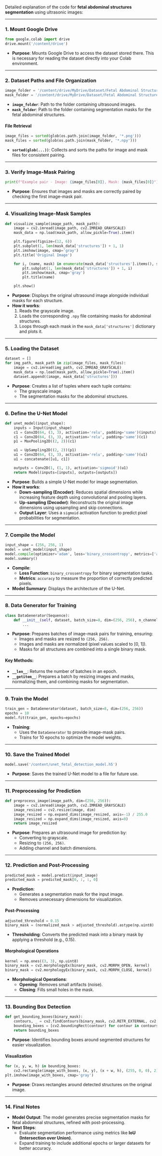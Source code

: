 Detailed explanation of the code for **fetal abdominal structures segmentation** using ultrasonic images:

---

### **1. Mount Google Drive**
```python
from google.colab import drive
drive.mount('/content/drive')
```
- **Purpose**: Mounts Google Drive to access the dataset stored there. This is necessary for reading the dataset directly into your Colab environment.

---

### **2. Dataset Paths and File Organization**
```python
image_folder = '/content/drive/MyDrive/Dataset/Fetal Abdominal Structures Segmentation Dataset Using Ultrasonic Images/IMAGES'
mask_folder = '/content/drive/MyDrive/Dataset/Fetal Abdominal Structures Segmentation Dataset Using Ultrasonic Images/ARRAY_FORMAT'
```
- **`image_folder`**: Path to the folder containing ultrasound images.
- **`mask_folder`**: Path to the folder containing segmentation masks for the fetal abdominal structures.

#### File Retrieval
```python
image_files = sorted(glob(os.path.join(image_folder, '*.png')))
mask_files = sorted(glob(os.path.join(mask_folder, '*.npy')))
```
- **`sorted(glob(...))`**: Collects and sorts the paths for image and mask files for consistent pairing.

---

### **3. Verify Image-Mask Pairing**
```python
print(f"Example pair - Image: {image_files[0]}, Mask: {mask_files[0]}")
```
- **Purpose**: Ensures that images and masks are correctly paired by checking the first image-mask pair.

---

### **4. Visualizing Image-Mask Samples**
```python
def visualize_sample(image_path, mask_path):
    image = cv2.imread(image_path, cv2.IMREAD_GRAYSCALE)
    mask_data = np.load(mask_path, allow_pickle=True).item()

    plt.figure(figsize=(12, 6))
    plt.subplot(1, len(mask_data['structures']) + 1, 1)
    plt.imshow(image, cmap='gray')
    plt.title('Original Image')

    for i, (name, mask) in enumerate(mask_data['structures'].items(), start=2):
        plt.subplot(1, len(mask_data['structures']) + 1, i)
        plt.imshow(mask, cmap='gray')
        plt.title(name)

    plt.show()
```
- **Purpose**: Displays the original ultrasound image alongside individual masks for each structure.
- **How it works**:
  1. Reads the grayscale image.
  2. Loads the corresponding `.npy` file containing masks for abdominal structures.
  3. Loops through each mask in the `mask_data['structures']` dictionary and plots it.

---

### **5. Loading the Dataset**
```python
dataset = []
for img_path, mask_path in zip(image_files, mask_files):
    image = cv2.imread(img_path, cv2.IMREAD_GRAYSCALE)
    mask_data = np.load(mask_path, allow_pickle=True).item()
    dataset.append((image, mask_data['structures']))
```
- **Purpose**: Creates a list of tuples where each tuple contains:
  - The grayscale image.
  - The segmentation masks for the abdominal structures.

---

### **6. Define the U-Net Model**
```python
def unet_model(input_shape):
    inputs = Input(input_shape)
    c1 = Conv2D(64, (3, 3), activation='relu', padding='same')(inputs)
    c1 = Conv2D(64, (3, 3), activation='relu', padding='same')(c1)
    p1 = MaxPooling2D((2, 2))(c1)

    u1 = UpSampling2D((2, 2))(p1)
    u1 = Conv2D(64, (3, 3), activation='relu', padding='same')(u1)
    u1 = concatenate([u1, c1])

    outputs = Conv2D(1, (1, 1), activation='sigmoid')(u1)
    return Model(inputs=[inputs], outputs=[outputs])
```
- **Purpose**: Builds a simple U-Net model for image segmentation.
- **How it works**:
  - **Down-sampling (Encoder)**: Reduces spatial dimensions while increasing feature depth using convolutional and pooling layers.
  - **Up-sampling (Decoder)**: Reconstructs the original image dimensions using upsampling and skip connections.
  - **Output Layer**: Uses a `sigmoid` activation function to predict pixel probabilities for segmentation.

---

### **7. Compile the Model**
```python
input_shape = (256, 256, 1)
model = unet_model(input_shape)
model.compile(optimizer='adam', loss='binary_crossentropy', metrics=['accuracy'])
model.summary()
```
- **Compile**:
  - **Loss Function**: `binary_crossentropy` for binary segmentation tasks.
  - **Metrics**: `accuracy` to measure the proportion of correctly predicted pixels.
- **Model Summary**: Displays the architecture of the U-Net.

---

### **8. Data Generator for Training**
```python
class DataGenerator(Sequence):
    def __init__(self, dataset, batch_size=8, dim=(256, 256), n_channels=1, shuffle=True):
        ...
```
- **Purpose**: Prepares batches of image-mask pairs for training, ensuring:
  - Images and masks are resized to `(256, 256)`.
  - Images and masks are normalized (pixel values scaled to [0, 1]).
  - Masks for all structures are combined into a single binary mask.

#### Key Methods:
- **`__len__`**: Returns the number of batches in an epoch.
- **`__getitem__`**: Prepares a batch by resizing images and masks, normalizing them, and combining masks for segmentation.

---

### **9. Train the Model**
```python
train_gen = DataGenerator(dataset, batch_size=8, dim=(256, 256))
epochs = 10
model.fit(train_gen, epochs=epochs)
```
- **Training**:
  - Uses the `DataGenerator` to provide image-mask pairs.
  - Trains for 10 epochs to optimize the model weights.

---

### **10. Save the Trained Model**
```python
model.save('/content/unet_fetal_detection_model.h5')
```
- **Purpose**: Saves the trained U-Net model to a file for future use.

---

### **11. Preprocessing for Prediction**
```python
def preprocess_image(image_path, dim=(256, 256)):
    image = cv2.imread(image_path, cv2.IMREAD_GRAYSCALE)
    image_resized = cv2.resize(image, dim)
    image_resized = np.expand_dims(image_resized, axis=-1) / 255.0
    image_resized = np.expand_dims(image_resized, axis=0)
    return image_resized
```
- **Purpose**: Prepares an ultrasound image for prediction by:
  - Converting to grayscale.
  - Resizing to `(256, 256)`.
  - Adding channel and batch dimensions.

---

### **12. Prediction and Post-Processing**
```python
predicted_mask = model.predict(input_image)
predicted_mask = predicted_mask[0, :, :, 0]
```
- **Prediction**:
  - Generates a segmentation mask for the input image.
  - Removes unnecessary dimensions for visualization.

#### Post-Processing
```python
adjusted_threshold = 0.15
binary_mask = (normalized_mask > adjusted_threshold).astype(np.uint8)
```
- **Thresholding**: Converts the predicted mask into a binary mask by applying a threshold (e.g., 0.15).

#### Morphological Operations
```python
kernel = np.ones((3, 3), np.uint8)
binary_mask = cv2.morphologyEx(binary_mask, cv2.MORPH_OPEN, kernel)
binary_mask = cv2.morphologyEx(binary_mask, cv2.MORPH_CLOSE, kernel)
```
- **Morphological Operations**:
  - **Opening**: Removes small artifacts (noise).
  - **Closing**: Fills small holes in the mask.

---

### **13. Bounding Box Detection**
```python
def get_bounding_boxes(binary_mask):
    contours, _ = cv2.findContours(binary_mask, cv2.RETR_EXTERNAL, cv2.CHAIN_APPROX_SIMPLE)
    bounding_boxes = [cv2.boundingRect(contour) for contour in contours]
    return bounding_boxes
```
- **Purpose**: Identifies bounding boxes around segmented structures for easier visualization.

#### Visualization
```python
for (x, y, w, h) in bounding_boxes:
    cv2.rectangle(image_with_boxes, (x, y), (x + w, h), (255, 0, 0), 2)
plt.imshow(image_with_boxes, cmap='gray')
```
- **Purpose**: Draws rectangles around detected structures on the original image.

---

### **14. Final Notes**
- **Model Output**: The model generates precise segmentation masks for fetal abdominal structures, refined with post-processing.
- **Next Steps**:
  - Evaluate segmentation performance using metrics like **IoU (Intersection over Union)**.
  - Expand training to include additional epochs or larger datasets for better accuracy.


